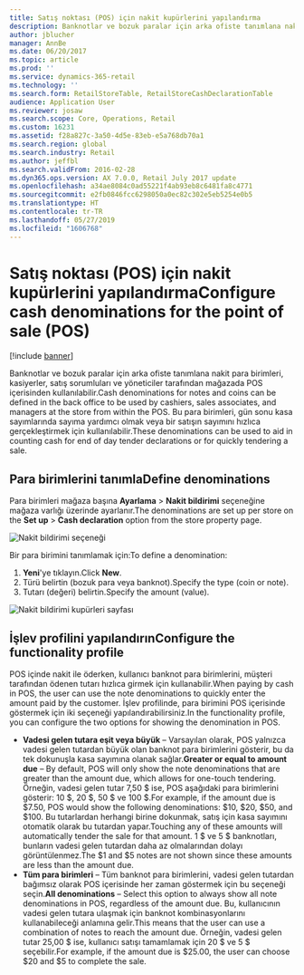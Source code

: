 ```yaml
---
title: Satış noktası (POS) için nakit kupürlerini yapılandırma
description: Banknotlar ve bozuk paralar için arka ofiste tanımlana nakit para birimleri, kasiyerler, satış sorumluları ve yöneticiler tarafından mağazada POS içerisinden kullanılabilir.
author: jblucher
manager: AnnBe
ms.date: 06/20/2017
ms.topic: article
ms.prod: ''
ms.service: dynamics-365-retail
ms.technology: ''
ms.search.form: RetailStoreTable, RetailStoreCashDeclarationTable
audience: Application User
ms.reviewer: josaw
ms.search.scope: Core, Operations, Retail
ms.custom: 16231
ms.assetid: f28a827c-3a50-4d5e-83eb-e5a768db70a1
ms.search.region: global
ms.search.industry: Retail
ms.author: jeffbl
ms.search.validFrom: 2016-02-28
ms.dyn365.ops.version: AX 7.0.0, Retail July 2017 update
ms.openlocfilehash: a34ae8084c0ad55221f4ab93eb8c6481fa8c4771
ms.sourcegitcommit: e2fb0846fcc6298050a0ec82c302e5eb5254e0b5
ms.translationtype: HT
ms.contentlocale: tr-TR
ms.lasthandoff: 05/27/2019
ms.locfileid: "1606768"
---
```

# <a name="configure-cash-denominations-for-the-point-of-sale-pos"></a><span data-ttu-id="f71d8-103">Satış noktası (POS) için nakit kupürlerini yapılandırma</span><span class="sxs-lookup"><span data-stu-id="f71d8-103">Configure cash denominations for the point of sale (POS)</span></span>

[!include [banner](includes/banner.md)]

<span data-ttu-id="f71d8-104">Banknotlar ve bozuk paralar için arka ofiste tanımlana nakit para birimleri, kasiyerler, satış sorumluları ve yöneticiler tarafından mağazada POS içerisinden kullanılabilir.</span><span class="sxs-lookup"><span data-stu-id="f71d8-104">Cash denominations for notes and coins can be defined in the back office to be used by cashiers, sales associates, and managers at the store from within the POS.</span></span> <span data-ttu-id="f71d8-105">Bu para birimleri, gün sonu kasa sayımlarında sayıma yardımcı olmak veya bir satışın sayımını hızlıca gerçekleştirmek için kullanılabilir.</span><span class="sxs-lookup"><span data-stu-id="f71d8-105">These denominations can be used to aid in counting cash for end of day tender declarations or for quickly tendering a sale.</span></span>

## <a name="define-denominations"></a><span data-ttu-id="f71d8-106">Para birimlerini tanımla</span><span class="sxs-lookup"><span data-stu-id="f71d8-106">Define denominations</span></span>

<span data-ttu-id="f71d8-107">Para birimleri mağaza başına **Ayarlama** \> **Nakit bildirimi** seçeneğine mağaza varlığı üzerinde ayarlanır.</span><span class="sxs-lookup"><span data-stu-id="f71d8-107">The denominations are set up per store on the **Set up** \> **Cash declaration** option from the store property page.</span></span>

![Nakit bildirimi seçeneği](./media/image1-denomination.png)

<span data-ttu-id="f71d8-109">Bir para birimini tanımlamak için:</span><span class="sxs-lookup"><span data-stu-id="f71d8-109">To define a denomination:</span></span>

1. <span data-ttu-id="f71d8-110">**Yeni**'ye tıklayın.</span><span class="sxs-lookup"><span data-stu-id="f71d8-110">Click **New**.</span></span>
1. <span data-ttu-id="f71d8-111">Türü belirtin (bozuk para veya banknot).</span><span class="sxs-lookup"><span data-stu-id="f71d8-111">Specify the type (coin or note).</span></span>
1. <span data-ttu-id="f71d8-112">Tutarı (değeri) belirtin.</span><span class="sxs-lookup"><span data-stu-id="f71d8-112">Specify the amount (value).</span></span>

![Nakit bildirimi kupürleri sayfası](./media/image2-denomination.png)

## <a name="configure-the-functionality-profile"></a><span data-ttu-id="f71d8-114">İşlev profilini yapılandırın</span><span class="sxs-lookup"><span data-stu-id="f71d8-114">Configure the functionality profile</span></span>

<span data-ttu-id="f71d8-115">POS içinde nakit ile öderken, kullanıcı banknot para birimlerini, müşteri tarafından ödenen tutarı hızlıca girmek için kullanabilir.</span><span class="sxs-lookup"><span data-stu-id="f71d8-115">When paying by cash in POS, the user can use the note denominations to quickly enter the amount paid by the customer.</span></span> <span data-ttu-id="f71d8-116">İşlev profilinde, para birimini POS içerisinde göstermek için iki seçeneği yapılandırabilirsiniz.</span><span class="sxs-lookup"><span data-stu-id="f71d8-116">In the functionality profile, you can configure the two options for showing the denomination in POS.</span></span>

- <span data-ttu-id="f71d8-117">**Vadesi gelen tutara eşit veya büyük** – Varsayılan olarak, POS yalnızca vadesi gelen tutardan büyük olan banknot para birimlerini gösterir, bu da tek dokunuşla kasa sayımına olanak sağlar.</span><span class="sxs-lookup"><span data-stu-id="f71d8-117">**Greater or equal to amount due** – By default, POS will only show the note denominations that are greater than the amount due, which allows for one-touch tendering.</span></span> <span data-ttu-id="f71d8-118">Örneğin, vadesi gelen tutar 7,50 $ ise, POS aşağıdaki para birimlerini gösterir: 10 $, 20 $, 50 $ ve 100 $.</span><span class="sxs-lookup"><span data-stu-id="f71d8-118">For example, if the amount due is $7.50, POS would show the following denominations: $10, $20, $50, and $100.</span></span> <span data-ttu-id="f71d8-119">Bu tutarlardan herhangi birine dokunmak, satış için kasa sayımını otomatik olarak bu tutardan yapar.</span><span class="sxs-lookup"><span data-stu-id="f71d8-119">Touching any of these amounts will automatically tender the sale for that amount.</span></span> <span data-ttu-id="f71d8-120">1 $ ve 5 $ banknotları, bunların vadesi gelen tutardan daha az olmalarından dolayı görüntülenmez.</span><span class="sxs-lookup"><span data-stu-id="f71d8-120">The $1 and $5 notes are not shown since these amounts are less than the amount due.</span></span>
- <span data-ttu-id="f71d8-121">**Tüm para birimleri** – Tüm banknot para birimlerini, vadesi gelen tutardan bağımsız olarak POS içerisinde her zaman göstermek için bu seçeneği seçin.</span><span class="sxs-lookup"><span data-stu-id="f71d8-121">**All denominations** – Select this option to always show all note denominations in POS, regardless of the amount due.</span></span> <span data-ttu-id="f71d8-122">Bu, kullanıcının vadesi gelen tutara ulaşmak için banknot kombinasyonlarını kullanabileceği anlamına gelir.</span><span class="sxs-lookup"><span data-stu-id="f71d8-122">This means that the user can use a combination of notes to reach the amount due.</span></span> <span data-ttu-id="f71d8-123">Örneğin, vadesi gelen tutar 25,00 $ ise, kullanıcı satışı tamamlamak için 20 $ ve 5 $ seçebilir.</span><span class="sxs-lookup"><span data-stu-id="f71d8-123">For example, if the amount due is $25.00, the user can choose $20 and $5 to complete the sale.</span></span>
